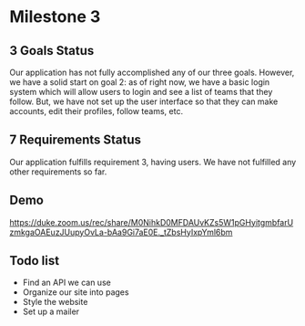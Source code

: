 # Milestone 3

## 3 Goals Status
Our application has not fully accomplished any of our three goals. However, we have a solid start on goal 2: as of right now, we have a basic login system which will allow users to login and see a list of teams that they follow. But, we have not set up the user interface so that they can make accounts, edit their profiles, follow teams, etc.

## 7 Requirements Status
Our application fulfills requirement 3, having users. We have not fulfilled any other requirements so far. 

## Demo
https://duke.zoom.us/rec/share/M0NihkD0MFDAUvKZs5W1pGHyitgmbfarUzmkgaOAEuzJUupyOvLa-bAa9Gi7aE0E._tZbsHyIxpYml6bm

## Todo list
- Find an API we can use
- Organize our site into pages
- Style the website
- Set up a mailer

